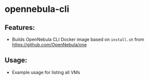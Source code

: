 # opennebula-cli

## Features:

 * Builds OpenNebula CLI Docker image based on `install.sh` from https://github.com/OpenNebula/one

## Usage:

 * Example usage for listing all VMs
   ```docker run ghcr.io/nuso/opennebula-cli onevm list --user <username> --password <password> --endpoint <XML-RPC-URL>
   ```
